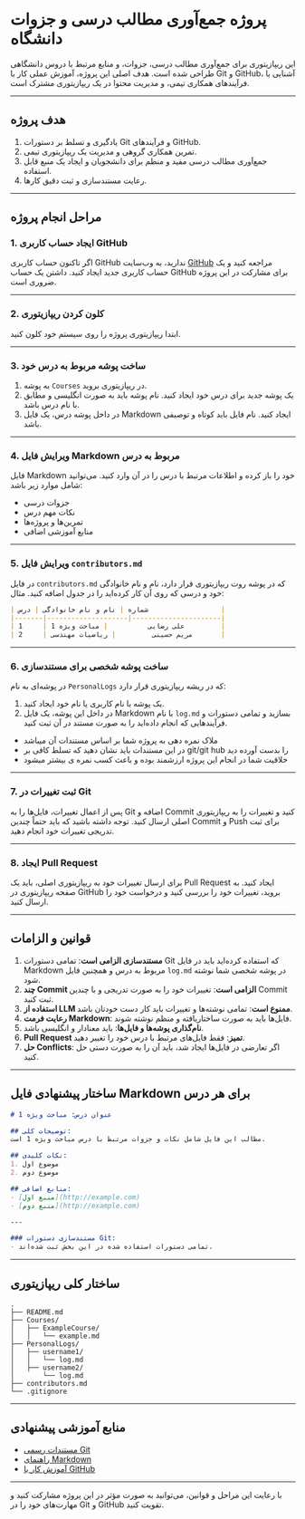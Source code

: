 # پروژه جمع‌آوری مطالب درسی و جزوات دانشگاه

این ریپازیتوری برای جمع‌آوری مطالب درسی، جزوات، و منابع مرتبط با دروس دانشگاهی طراحی شده است. هدف اصلی این پروژه، آموزش عملی کار با Git و GitHub، آشنایی با فرآیندهای همکاری تیمی، و مدیریت محتوا در یک ریپازیتوری مشترک است.

---

## **هدف پروژه**

1. یادگیری و تسلط بر دستورات Git و فرآیندهای GitHub.
2. تمرین همکاری گروهی و مدیریت یک ریپازیتوری تیمی.
3. جمع‌آوری مطالب درسی مفید و منظم برای دانشجویان و ایجاد یک منبع قابل استفاده.
4. رعایت مستندسازی و ثبت دقیق کارها.

---

## **مراحل انجام پروژه**

### 1. **ایجاد حساب کاربری GitHub**

اگر تاکنون حساب کاربری GitHub ندارید، به وب‌سایت [GitHub](https://github.com) مراجعه کنید و یک حساب کاربری جدید ایجاد کنید. داشتن یک حساب GitHub برای مشارکت در این پروژه ضروری است.

---

### 2. **کلون کردن ریپازیتوری**

ابتدا ریپازیتوری پروژه را روی سیستم خود کلون کنید.

---

### 3. **ساخت پوشه مربوط به درس خود**

1. به پوشه `Courses` در ریپازیتوری بروید.
2. یک پوشه جدید برای درس خود ایجاد کنید. نام پوشه باید به صورت انگلیسی و مطابق با نام درس باشد.
3. در داخل پوشه درس، یک فایل Markdown ایجاد کنید. نام فایل باید کوتاه و توصیفی باشد.

---

### 4. **ویرایش فایل Markdown مربوط به درس**

فایل Markdown خود را باز کرده و اطلاعات مرتبط با درس را در آن وارد کنید. می‌توانید شامل موارد زیر باشد:
- جزوات درسی
- نکات مهم درس
- تمرین‌ها و پروژه‌ها
- منابع آموزشی اضافی

---

### 5. **ویرایش فایل `contributors.md`**

در فایل `contributors.md` که در پوشه روت ریپازیتوری قرار دارد، نام و نام خانوادگی خود و درسی که روی آن کار کرده‌اید را در جدول اضافه کنید. مثال:

```markdown
| شماره | نام و نام خانوادگی | درس                  |
|-------|--------------------|----------------------|
| 1     | علی رضایی          | مباحث ویژه 1         |
| 2     | مریم حسینی         | ریاضیات مهندسی       |
```

---

### 6. **ساخت پوشه شخصی برای مستندسازی**

در پوشه‌ای به نام `PersonalLogs` که در ریشه ریپازیتوری قرار دارد:
1. یک پوشه با نام کاربری یا نام خود ایجاد کنید.
2. در داخل این پوشه، یک فایل Markdown با نام `log.md` بسازید و تمامی دستورات و فرآیندهایی که انجام داده‌اید را به صورت مستند در آن ثبت کنید. 


- ملاک نمره دهی به پروژه شما بر اساس مستندات آن میباشد
- در این مستندات باید نشان دهید که تسلط کافی بر git/git hub را بدست آورده دید
- خلاقیت شما در انجام این پروژه ارزشمند بوده و باعث کسب نمره ی بیشتر میشود

---

### 7. **ثبت تغییرات در Git**

پس از اعمال تغییرات، فایل‌ها را به Git اضافه و Commit کنید و تغییرات را به ریپازیتوری اصلی ارسال کنید. توجه داشته باشید که باید حتماً چندین Commit و Push برای ثبت تدریجی تغییرات خود انجام دهید. 

---

### 8. **ایجاد Pull Request**

برای ارسال تغییرات خود به ریپازیتوری اصلی، باید یک Pull Request ایجاد کنید. به صفحه ریپازیتوری در GitHub بروید، تغییرات خود را بررسی کنید و درخواست خود را ارسال کنید.

---

## **قوانین و الزامات**

1. **مستندسازی الزامی است**: تمامی دستورات Git که استفاده کرده‌اید باید در فایل Markdown مربوط به درس و همچنین فایل `log.md` در پوشه شخصی شما نوشته شود.
2. **چند Commit الزامی است**: تغییرات خود را به صورت تدریجی و با چندین Commit ثبت کنید.
3. **استفاده از LLM ممنوع است**: تمامی نوشته‌ها و تغییرات باید کار دست خودتان باشد.
4. **رعایت فرمت Markdown**: فایل‌ها باید به صورت ساختاریافته و منظم نوشته شوند.
5. **نام‌گذاری پوشه‌ها و فایل‌ها**: باید معنادار و انگلیسی باشد.
6. **Pull Request تمیز**: فقط فایل‌های مرتبط با درس خود را تغییر دهید.
7. **حل Conflicts**: اگر تعارضی در فایل‌ها ایجاد شد، باید آن را به صورت دستی حل کنید.

---

## **ساختار پیشنهادی فایل Markdown برای هر درس**

```markdown
# عنوان درس: مباحث ویژه 1

## توضیحات کلی:
مطالب این فایل شامل نکات و جزوات مرتبط با درس مباحث ویژه 1 است.

## نکات کلیدی:
1. موضوع اول
2. موضوع دوم

## منابع اضافی:
- [منبع اول](http://example.com)
- [منبع دوم](http://example.com)

---

### مستندسازی دستورات Git:
- تمامی دستورات استفاده شده در این بخش ثبت شده‌اند.
```

---

## **ساختار کلی ریپازیتوری**

```
.
├── README.md
├── Courses/
│   ├── ExampleCourse/
│   │   └── example.md
├── PersonalLogs/
│   ├── username1/
│   │   └── log.md
│   ├── username2/
│       └── log.md
├── contributors.md
└── .gitignore
```

---

## **منابع آموزشی پیشنهادی**
- [مستندات رسمی Git](https://git-scm.com/doc)
- [راهنمای Markdown](https://www.markdownguide.org/)
- [آموزش کار با GitHub](https://docs.github.com/en)

---

با رعایت این مراحل و قوانین، می‌توانید به صورت مؤثر در این پروژه مشارکت کنید و مهارت‌های خود را در Git و GitHub تقویت کنید.
